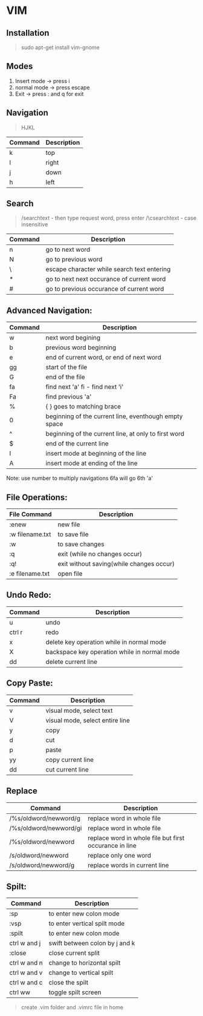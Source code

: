 # VIM

## Installation
> sudo apt-get install vim-gnome  

## Modes
1. Insert mode -> press i  
2. normal mode -> press escape  
3. Exit -> press : and q for exit


## Navigation
> HJKL

| Command | Description |
| ----------- | ----------- |
| k | top| 
| l | right| 
| j | down| 
| h | left| 


## Search 
> /searchtext - then type request word, press enter
/\csearchtext - case insensitive

| Command | Description |
| ----------- | ----------- |
| n |  go to next word| 
| N |  go to previous word| 
| \ |  escape character while search text entering| 
| * |  go to next next occurance of current word| 
| # |  go to previous occurance of current word| 


## Advanced Navigation:
| Command | Description |
| ----------- | ----------- |
| w |  next word begining | 
| b |  previous word beginning| 
| e |  end of current word, or end of next word| 
| gg |  start of the file| 
| G |  end of the file| 
| fa |  find next 'a' fi - find next 'i'| 
| Fa |  find previous 'a'| 
| % |  { } goes to matching brace | 
| 0 |  beginning of the current line, eventhough empty space| 
| ^ |  beginning of the current line, at only to first word| 
| $ |  end of the current line| 
| I |  insert mode at beginning of the line| 
| A |  insert mode at ending of the line| 

Note: use number to multiply navigations  6fa  will go 6th 'a'



## File Operations:
| File Command | Description |
| ----------- | ----------- |
| :enew 			|  new file| 
| :w filename.txt	|  to save file| 
| :w 				|  to save changes| 
| :q |  exit (while no changes occur)| 
| :q! |  exit without saving(while changes occur)| 
| :e filename.txt  |  open file| 

## Undo Redo:
| Command | Description |
| ----------- | ----------- |
| u |  undo| 
| ctrl r |  redo| 
| x |  delete key operation while in normal mode| 
| X |  backspace key operation while in normal mode| 
| dd |  delete current line| 

## Copy Paste:
| Command | Description |
| ----------- | ----------- |
| v |  visual mode, select text| 
| V |  visual mode, select entire line| 
| y |  copy| 
| d |  cut| 
| p |  paste|  
| yy |  copy current line| 
| dd |  cut current line| 

## Replace
| Command | Description |
| ----------- | ----------- |
| /%s/oldword/newword/g |  replace word in whole file| 
| /%s/oldword/newword/gi |  replace word in whole file| 
| /%s/oldword/newword |  replace word in whole file but first occurance in line| 
| /s/oldword/newword  |  replace only one word| 
| /s/oldword/newword/g  |  replace words in current line| 

## Spilt:
| Command | Description |
| ----------- | ----------- |
| :sp		|  to enter new colon mode | 
| :vsp	|  to enter vertical spilt mode| 
| :spilt	|  to enter new colon mode| 
| ctrl w and j |  swift between colon by j and k | 
| :close	|  close current split| 
| ctrl w and n |  change to horizontal spilt| 
| ctrl w and v |  change to vertical spilt| 
| ctrl w and c |  close the spilt| 
| ctrl ww |  toggle spilt screen| 


> create .vim folder and .vimrc file in home

